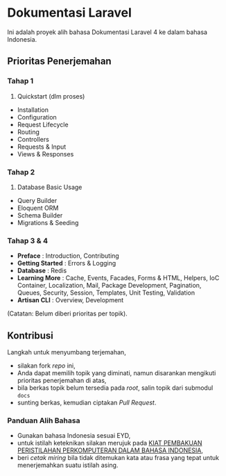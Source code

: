 # Dokumentasi Laravel

Ini adalah proyek alih bahasa Dokumentasi Laravel 4 ke dalam bahasa Indonesia.

## Prioritas Penerjemahan

### Tahap 1

1. Quickstart (dlm proses)
* Installation
* Configuration
* Request Lifecycle
* Routing
* Controllers
* Requests & Input
* Views & Responses

### Tahap 2

1. Database Basic Usage
* Query Builder
* Eloquent ORM
* Schema Builder
* Migrations & Seeding


### Tahap 3 & 4

* **Preface** : Introduction, Contributing
* **Getting Started** : Errors & Logging
* **Database** : Redis
* **Learning More** : Cache, Events, Facades, Forms & HTML, Helpers, IoC Container, Localization, Mail, Package Development, Pagination, Queues, Security, Session, Templates, Unit Testing, Validation
* **Artisan CLI** : Overview, Development

(Catatan: Belum diberi prioritas per topik).

## Kontribusi

Langkah untuk menyumbang terjemahan,

* silakan fork *repo* ini,
* Anda dapat memilih topik yang diminati, namun disarankan mengikuti prioritas penerjemahan di atas,
* bila berkas topik belum tersedia pada *root*, salin topik dari submodul `docs`
* sunting berkas, kemudian ciptakan *Pull Request*.

### Panduan Alih Bahasa

* Gunakan bahasa Indonesia sesuai EYD,
* untuk istilah keteknikan silakan merujuk pada [KIAT PEMBAKUAN PERISTILAHAN PERKOMPUTERAN DALAM BAHASA INDONESIA](http://vlsm.org/etc/baku-0.txt),
* beri *cetak miring* bila tidak ditemukan kata atau frasa yang tepat untuk menerjemahkan suatu istilah asing.
